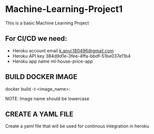 # Machine-Learning-Project1
This is a basic Machine Learning Project


For CI/CD we need:
-------------------

* Heroku account email k.anuj.180496@gmail.com
* Heroku API key 384d9d1e-3fee-4ffa-bbdf-51be037e11b4
* Heroku app name ml-house-price-app


BUILD DOCKER IMAGE
-------------------

docker build -t <image_name>:<tag>

NOTE: Image name should be lowercase

CREATE A YAML FILE
-------------------

Create a yaml file that will be used for continous integration in heroku
